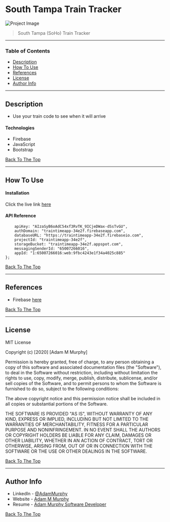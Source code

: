 # South Tampa Train Tracker

![Project Image](http://www.4kwallpapers.org/wallpapers/photography/198_train_station.jpg)

> South Tampa (SoHo) Train Tracker

---

### Table of Contents

- [Description](#description)
- [How To Use](#how-to-use)
- [References](#references)
- [License](#license)
- [Author Info](#author-info)

---

## Description

- Use your train code to see when it will arrive

#### Technologies

- Firebase
- JavaScript
- Bootstrap

[Back To The Top](#train-tracker)

---

## How To Use

#### Installation

Click the live link [here](https://adamm285.github.io/Train-Station/)

#### API Reference

```var firebaseConfig = {
    apiKey: "AIzaSyB6oAdC54xf3RvTK_9ICjeDWax-dSsTvGU",
    authDomain: "traintimeapp-34e2f.firebaseapp.com",
    databaseURL: "https://traintimeapp-34e2f.firebaseio.com",
    projectId: "traintimeapp-34e2f",
    storageBucket: "traintimeapp-34e2f.appspot.com",
    messagingSenderId: "65007266016",
    appId: "1:65007266016:web:9fbc4243e1f34a4025c885"
};
```
[Back To The Top](#train-tracker)

---

## References

- Firebase [here](https://firebase.google.com/)

[Back To The Top](#train-tracker)

---

## License

MIT License

Copyright (c) [2020] [Adam M Murphy]

Permission is hereby granted, free of charge, to any person obtaining a copy
of this software and associated documentation files (the "Software"), to deal
in the Software without restriction, including without limitation the rights
to use, copy, modify, merge, publish, distribute, sublicense, and/or sell
copies of the Software, and to permit persons to whom the Software is
furnished to do so, subject to the following conditions:

The above copyright notice and this permission notice shall be included in all
copies or substantial portions of the Software.

THE SOFTWARE IS PROVIDED "AS IS", WITHOUT WARRANTY OF ANY KIND, EXPRESS OR
IMPLIED, INCLUDING BUT NOT LIMITED TO THE WARRANTIES OF MERCHANTABILITY,
FITNESS FOR A PARTICULAR PURPOSE AND NONINFRINGEMENT. IN NO EVENT SHALL THE
AUTHORS OR COPYRIGHT HOLDERS BE LIABLE FOR ANY CLAIM, DAMAGES OR OTHER
LIABILITY, WHETHER IN AN ACTION OF CONTRACT, TORT OR OTHERWISE, ARISING FROM,
OUT OF OR IN CONNECTION WITH THE SOFTWARE OR THE USE OR OTHER DEALINGS IN THE
SOFTWARE.

[Back To The Top](#train-tracker)

---

## Author Info

- LinkedIn - [@AdamMurphy](https://Linkedin.com/in/Adam-Murphy-73690bbb/)
- Website - [Adam M Murphy](https://adamm285.github.io/AdamMurphy'sPortfolio/)
- Resume - [Adam Murphy Software Developer](https://docs.google.com/document/d/1GLxDLwlrQkmdugH2Xl9MsOv5Rz6rmzqqSrbzfTZ-R3E/edit?usp=sharing)

[Back To The Top](#train-tracker)
